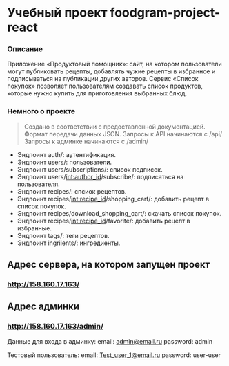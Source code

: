 # Учебный проект foodgram-project-react

### Описание
Приложение «Продуктовый помощник»: сайт, на котором пользователи могут публиковать рецепты, добавлять чужие рецепты в избранное и подписываться на публикации других авторов. Сервис «Список покупок» позволяет пользователям создавать список продуктов, которые нужно купить для приготовления выбранных блюд. 

### Немного о проекте
> Создано в соответствии с предоставленной документацией.
> Формат передачи данных JSON. Запросы к API начинаются с /api/
> Запросы к админке начинаются с /admin/
* Эндпоинт auth/: аутентификация.
* Эндпоинт users/: пользователи.
* Эндпоинт users/subscriptions/: список подписок.
* Эндпоинт users/<int:author_id>/subscribe/: подписаться на пользователя.
* Эндпоинт recipes/: спсиок рецептов.
* Эндпоинт recipes/<int:recipe_id>/shopping_cart/: добавить рецепт в список покупок.
* Эндпоинт recipes/download_shopping_cart/: скачать список покупок.
* Эндпоинт recipes/<int:recipe_id>/favorite/: добавить рецепт в избранные.
* Эндпоинт tags/: теги рецептов.
* Эндпоинт ingriients/: ингредиенты.

## Адрес сервера, на котором запущен проект
### http://158.160.17.163/

## Адрес админки
### http://158.160.17.163/admin/

Данные для входа в админку:
  email: admin@email.ru
  password: admin
  
Тестовый пользователь:
  email: Test_user_1@email.ru
  password: user-user


